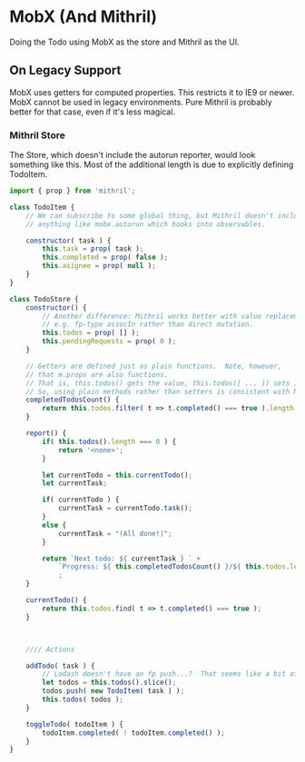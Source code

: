MobX (And Mithril)
==================

Doing the Todo using MobX as the store and Mithril as the UI.



On Legacy Support
-----------------

MobX uses getters for computed properties.  This restricts it to IE9 or newer.  MobX cannot be used in legacy environments.  Pure Mithril is probably better for that case, even if it's less magical.

### Mithril Store

The Store, which doesn't include the autorun reporter, would look something like this.  Most of the additional length is due to explicitly defining TodoItem.

```js
import { prop } from 'mithril';

class TodoItem {
	// We can subscribe to some global thing, but Mithril doesn't include
	// anything like mobx.autorun which hooks into observables.

	constructor( task ) {
		this.task = prop( task );
		this.completed = prop( false );
		this.asignee = prop( null );
	}
}

class TodoStore {
	constructor() {
		// Another difference: Mithril works better with value replacement
		// e.g. fp-type assocIn rather than direct mutation.
		this.todos = prop( [] );
		this.pendingRequests = prop( 0 );
	}

	// Getters are defined just as plain functions.  Note, however,
	// that m.props are also functions.
	// That is, this.todos() gets the value, this.todos([ ... ]) sets it.
	// So, using plain methods rather than setters is consistent with Mithril.
	completedTodosCount() {
		return this.todos.filter( t => t.completed() === true ).length;
	}

	report() {
		if( this.todos().length === 0 ) {
			return '<none>';
		}

		let currentTodo = this.currentTodo();
		let currentTask;

		if( currentTodo ) {
			currentTask = currentTodo.task();
		}
		else {
			currentTask = "(All done!)";
		}

		return `Next todo: ${ currentTask } ` +
			`Progress: ${ this.completedTodosCount() }/${ this.todos.length }`
			;
	}

	currentTodo() {
		return this.todos.find( t => t.completed() === true );
	}



	//// Actions

	addTodo( task ) {
		// Lodash doesn't have an fp push...?  That seems like a bit of an ommission.
		let todos = this.todos().slice();
		todos.push( new TodoItem( task ) );
		this.todos( todos );
	}

	toggleTodo( todoItem ) {
		todoItem.completed( ! todoItem.completed() );
	}
}
```
